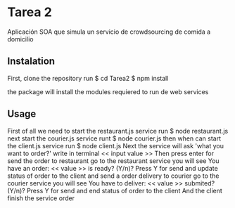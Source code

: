 # Tarea 2
Aplicación SOA que simula un servicio de crowdsourcing de comida a domicilio

## Instalation
First, clone the repository 
run $ cd Tarea2
$ npm install

the package will install the modules requiered to run de web services

## Usage
First of all we need to start the restaurant.js service
run $ node restaurant.js
next start the courier.js service
runt $ node courier.js
then when can start the client.js service
run $ node client.js
Next the service will ask 'what you want to order?'
write in terminal << input value >> 
Then press enter for send the order to restaurant
go to the restaurant service you will see
You have an order: << value >> is ready? (Y/n)?
Press Y for send and update status of order to the client
and send a order delivery to courier
go to the courier service you will see
You have to deliver: << value >> submited? (Y/n)?
Press Y for send and end status of order to the client
And the client finish the service order